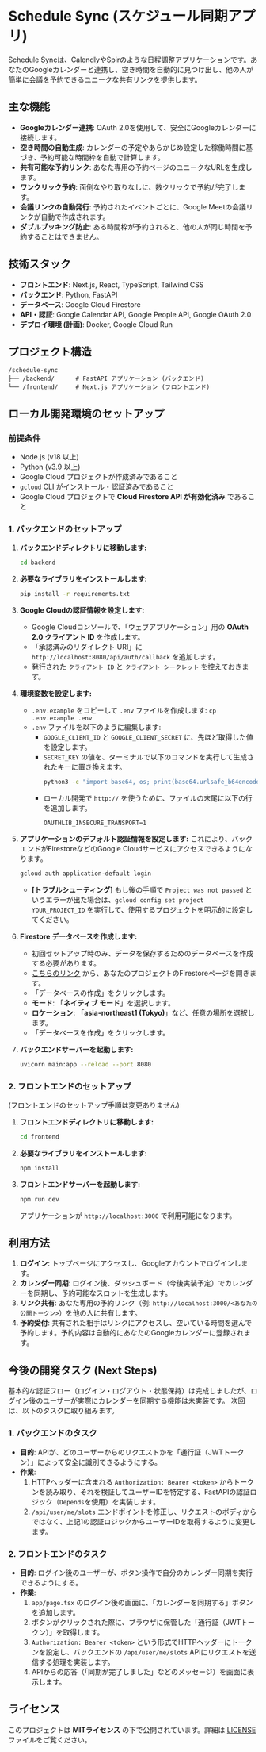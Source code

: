 # Schedule Sync (スケジュール同期アプリ) 

Schedule Syncは、CalendlyやSpirのような日程調整アプリケーションです。あなたのGoogleカレンダーと連携し、空き時間を自動的に見つけ出し、他の人が簡単に会議を予約できるユニークな共有リンクを提供します。

## 主な機能 

- **Googleカレンダー連携**: OAuth 2.0を使用して、安全にGoogleカレンダーに接続します。
- **空き時間の自動生成**: カレンダーの予定やあらかじめ設定した稼働時間に基づき、予約可能な時間枠を自動で計算します。
- **共有可能な予約リンク**: あなた専用の予約ページのユニークなURLを生成します。
- **ワンクリック予約**: 面倒なやり取りなしに、数クリックで予約が完了します。
- **会議リンクの自動発行**: 予約されたイベントごとに、Google Meetの会議リンクが自動で作成されます。
- **ダブルブッキング防止**: ある時間枠が予約されると、他の人が同じ時間を予約することはできません。

## 技術スタック

- **フロントエンド**: Next.js, React, TypeScript, Tailwind CSS
- **バックエンド**: Python, FastAPI
- **データベース**: Google Cloud Firestore
- **API・認証**: Google Calendar API, Google People API, Google OAuth 2.0
- **デプロイ環境 (計画)**: Docker, Google Cloud Run

## プロジェクト構造

```
/schedule-sync
├── /backend/      # FastAPI アプリケーション (バックエンド)
└── /frontend/     # Next.js アプリケーション (フロントエンド)
```

## ローカル開発環境のセットアップ

### 前提条件

- Node.js (v18 以上)
- Python (v3.9 以上)
- Google Cloud プロジェクトが作成済みであること
- `gcloud` CLI がインストール・認証済みであること
- Google Cloud プロジェクトで **Cloud Firestore API が有効化済み** であること

### 1. バックエンドのセットアップ

1.  **バックエンドディレクトリに移動します:**
    ```bash
    cd backend
    ```

2.  **必要なライブラリをインストールします:**
    ```bash
    pip install -r requirements.txt
    ```

3.  **Google Cloudの認証情報を設定します:**
    - Google Cloudコンソールで、「ウェブアプリケーション」用の **OAuth 2.0 クライアント ID** を作成します。
    - 「承認済みのリダイレクト URI」に `http://localhost:8080/api/auth/callback` を追加します。
    - 発行された `クライアント ID` と `クライアント シークレット` を控えておきます。

4.  **環境変数を設定します:**
    - `.env.example` をコピーして `.env` ファイルを作成します: `cp .env.example .env`
    - `.env` ファイルを以下のように編集します:
        - `GOOGLE_CLIENT_ID` と `GOOGLE_CLIENT_SECRET` に、先ほど取得した値を設定します。
        - `SECRET_KEY` の値を、ターミナルで以下のコマンドを実行して生成されたキーに置き換えます。
          ```bash
          python3 -c "import base64, os; print(base64.urlsafe_b64encode(os.urandom(32)).decode())"
          ```
        - ローカル開発で `http://` を使うために、ファイルの末尾に以下の行を追加します。
          ```
          OAUTHLIB_INSECURE_TRANSPORT=1
          ```

5.  **アプリケーションのデフォルト認証情報を設定します:**
    これにより、バックエンドがFirestoreなどのGoogle Cloudサービスにアクセスできるようになります。
    ```bash
    gcloud auth application-default login
    ```
    - **[トラブルシューティング]** もし後の手順で `Project was not passed` というエラーが出た場合は、`gcloud config set project YOUR_PROJECT_ID` を実行して、使用するプロジェクトを明示的に設定してください。

6.  **Firestore データベースを作成します:**
    - 初回セットアップ時のみ、データを保存するためのデータベースを作成する必要があります。
    - [こちらのリンク](https://console.cloud.google.com/firestore) から、あなたのプロジェクトのFirestoreページを開きます。
    - 「データベースの作成」をクリックします。
    - **モード**: 「**ネイティブ モード**」を選択します。
    - **ロケーション**: 「**asia-northeast1 (Tokyo)**」など、任意の場所を選択します。
    - 「データベースを作成」をクリックします。

7.  **バックエンドサーバーを起動します:**
    ```bash
    uvicorn main:app --reload --port 8080
    ```

### 2. フロントエンドのセットアップ

(フロントエンドのセットアップ手順は変更ありません)

1.  **フロントエンドディレクトリに移動します:**
    ```bash
    cd frontend
    ```

2.  **必要なライブラリをインストールします:**
    ```bash
    npm install
    ```

3.  **フロントエンドサーバーを起動します:**
    ```bash
    npm run dev
    ```
    アプリケーションが `http://localhost:3000` で利用可能になります。

## 利用方法

1.  **ログイン**: トップページにアクセスし、Googleアカウントでログインします。
2.  **カレンダー同期**: ログイン後、ダッシュボード（今後実装予定）でカレンダーを同期し、予約可能なスロットを生成します。
3.  **リンク共有**: あなた専用の予約リンク（例: `http://localhost:3000/<あなたの公開トークン>`）を他の人に共有します。
4.  **予約受付**: 共有された相手はリンクにアクセスし、空いている時間を選んで予約します。予約内容は自動的にあなたのGoogleカレンダーに登録されます。

## 今後の開発タスク (Next Steps)

基本的な認証フロー（ログイン・ログアウト・状態保持）は完成しましたが、ログイン後のユーザーが実際にカレンダーを同期する機能は未実装です。
次回は、以下のタスクに取り組みます。

### 1. バックエンドのタスク

- **目的**: APIが、どのユーザーからのリクエストかを「通行証（JWTトークン）」によって安全に識別できるようにする。
- **作業**: 
    1.  HTTPヘッダーに含まれる `Authorization: Bearer <token>` からトークンを読み取り、それを検証してユーザーIDを特定する、FastAPIの認証ロジック（`Depends`を使用）を実装します。
    2.  `/api/user/me/slots` エンドポイントを修正し、リクエストのボディからではなく、上記1の認証ロジックからユーザーIDを取得するように変更します。

### 2. フロントエンドのタスク

- **目的**: ログイン後のユーザーが、ボタン操作で自分のカレンダー同期を実行できるようにする。
- **作業**:
    1. `app/page.tsx` のログイン後の画面に、「カレンダーを同期する」ボタンを追加します。
    2. ボタンがクリックされた際に、ブラウザに保管した「通行証（JWTトークン）」を取得します。
    3. `Authorization: Bearer <token>` という形式でHTTPヘッダーにトークンを設定し、バックエンドの `/api/user/me/slots` APIにリクエストを送信する処理を実装します。
    4. APIからの応答（「同期が完了しました」などのメッセージ）を画面に表示します。

## ライセンス

このプロジェクトは **MITライセンス** の下で公開されています。詳細は [LICENSE](LICENSE) ファイルをご覧ください。